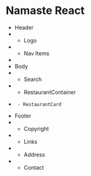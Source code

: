 # Namaste React

- Header
- - Logo
- - Nav Items
-
- Body
- - Search
- - RestaurantContainer
-      - RestaurantCard
- Footer
- - Copyright
- - Links
- - Address
- - Contact
